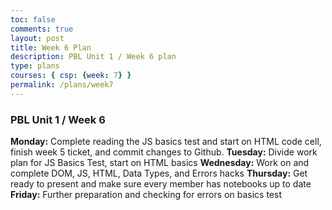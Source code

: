 ```yaml
---
toc: false
comments: true
layout: post
title: Week 6 Plan
description: PBL Unit 1 / Week 6 plan
type: plans
courses: { csp: {week: 7} }
permalink: /plans/week7
---
```


### PBL Unit 1 / Week 6
**Monday:**
Complete reading the JS basics test and start on HTML code cell, finish week 5 ticket, and commit changes to Github.
**Tuesday:**
Divide work plan for JS Basics Test, start on HTML basics
**Wednesday:**
Work on and complete DOM, JS, HTML, Data Types, and Errors hacks
**Thursday:**
Get ready to present and make sure every member has notebooks up to date
**Friday:**
Further preparation and checking for errors on basics test
